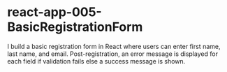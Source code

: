 # react-app-005-BasicRegistrationForm
I build a basic registration form in React where users can enter first name, last name, and email. Post-registration, an error message is displayed for each field if validation fails else a success message is shown.
